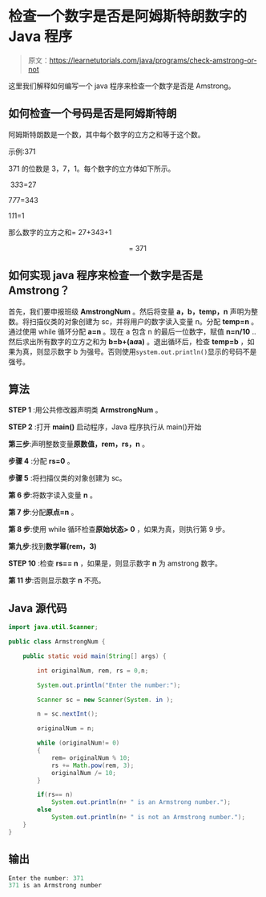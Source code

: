 # 检查一个数字是否是阿姆斯特朗数字的 Java 程序

> 原文：<https://learnetutorials.com/java/programs/check-amstrong-or-not>

这里我们解释如何编写一个 java 程序来检查一个数字是否是 Amstrong。

## 如何检查一个号码是否是阿姆斯特朗

阿姆斯特朗数是一个数，其中每个数字的立方之和等于这个数。

示例:371

371 的位数是 3，7，1。每个数字的立方体如下所示。

 3*3*3=27

7*7*7=343

1*1*1=1

那么数字的立方之和= 27+343+1

                                                             = 371        

## 如何实现 java 程序来检查一个数字是否是 Amstrong？

首先，我们要申报班级 **AmstrongNum** 。然后将变量 **a，b，temp，n** 声明为整数。将扫描仪类的对象创建为 sc，并将用户的数字读入变量 n。分配 **temp=n** 。通过使用 while 循环分配 **a=n** 。现在 a 包含 n 的最后一位数字，赋值 **n=n/10** ..然后求出所有数字的立方之和为 **b=b+(a*a*a)** 。退出循环后，检查 **temp=b** ，如果为真，则显示数字 b 为强号。否则使用`system.out.println()`显示的号码不是强号。

## 算法

**STEP 1** :用公共修改器声明类 **ArmstrongNum** 。

**STEP 2** :打开 **main()** 启动程序，Java 程序执行从 main()开始

**第三步**:声明整数变量**原数值，rem，rs，n** 。

**步骤 4** :分配 **rs=0** 。

**步骤 5** :将扫描仪类的对象创建为 sc。

**第 6 步**:将数字读入变量 **n** 。

**第 7 步**:分配**原点=n** 。

**第 8 步**:使用 while 循环检查**原始状态> 0** ，如果为真，则执行第 9 步。

**第九步**:找到**数学幂(rem，3)**

**STEP 10** :检查 **rs== n** ，如果是，则显示数字 **n** 为 amstrong 数字。

**第 11 步**:否则显示数字 **n** 不亮。

## Java 源代码

```java
import java.util.Scanner;

public class ArmstrongNum {

    public static void main(String[] args) {

        int originalNum, rem, rs = 0,n;

        System.out.println("Enter the number:");

        Scanner sc = new Scanner(System. in );

        n = sc.nextInt();

        originalNum = n;

        while (originalNum!= 0)
        {
            rem= originalNum % 10;
            rs += Math.pow(rem, 3);
            originalNum /= 10;
        }

        if(rs== n)
            System.out.println(n+ " is an Armstrong number.");
        else
            System.out.println(n+ " is not an Armstrong number.");
    }
}

```

## 输出

```java
Enter the number: 371
371 is an Armstrong number
```